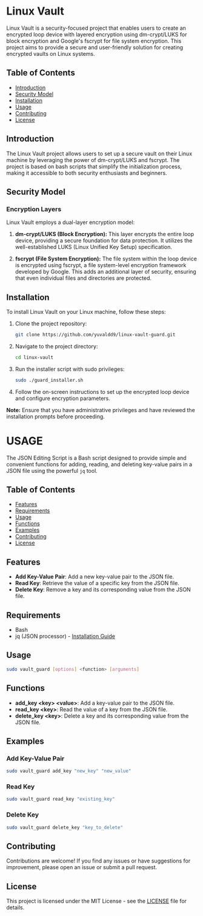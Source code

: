 # Linux Vault

Linux Vault is a security-focused project that enables users to create an encrypted loop device with layered encryption using dm-crypt/LUKS for block encryption and Google's fscrypt for file system encryption. This project aims to provide a secure and user-friendly solution for creating encrypted vaults on Linux systems.

## Table of Contents
- [Introduction](#introduction)
- [Security Model](#security-model)
- [Installation](#installation)
- [Usage](#usage)
- [Contributing](#contributing)
- [License](#license)

## Introduction

The Linux Vault project allows users to set up a secure vault on their Linux machine by leveraging the power of dm-crypt/LUKS and fscrypt. The project is based on bash scripts that simplify the initialization process, making it accessible to both security enthusiasts and beginners.

## Security Model

### Encryption Layers

Linux Vault employs a dual-layer encryption model:

1. **dm-crypt/LUKS (Block Encryption):** This layer encrypts the entire loop device, providing a secure foundation for data protection. It utilizes the well-established LUKS (Linux Unified Key Setup) specification.

2. **fscrypt (File System Encryption):** The file system within the loop device is encrypted using fscrypt, a file system-level encryption framework developed by Google. This adds an additional layer of security, ensuring that even individual files and directories are protected.


## Installation

To install Linux Vault on your Linux machine, follow these steps:

1. Clone the project repository:

   ```bash
   git clone https://github.com/yuvaldd9/linux-vault-guard.git
   ```

2. Navigate to the project directory:

   ```bash
   cd linux-vault
   ```

3. Run the installer script with sudo privileges:

   ```bash
   sudo ./guard_installer.sh
   ```

4. Follow the on-screen instructions to set up the encrypted loop device and configure encryption parameters.

**Note:** Ensure that you have administrative privileges and have reviewed the installation prompts before proceeding.


# USAGE

The JSON Editing Script is a Bash script designed to provide simple and convenient functions for adding, reading, and deleting key-value pairs in a JSON file using the powerful `jq` tool.

## Table of Contents

- [Features](#features)
- [Requirements](#requirements)
- [Usage](#usage)
- [Functions](#functions)
- [Examples](#examples)
- [Contributing](#contributing)
- [License](#license)

## Features

- **Add Key-Value Pair**: Add a new key-value pair to the JSON file.
- **Read Key**: Retrieve the value of a specific key from the JSON file.
- **Delete Key**: Remove a key and its corresponding value from the JSON file.

## Requirements

- Bash
- jq (JSON processor) - [Installation Guide](https://stedolan.github.io/jq/download/)

## Usage

```bash
sudo vault_guard [options] <function> [arguments]
```

## Functions

- **add_key \<key\> \<value\>**: Add a key-value pair to the JSON file.
- **read_key \<key\>**: Read the value of a key from the JSON file.
- **delete_key \<key\>**: Delete a key and its corresponding value from the JSON file.

## Examples

### Add Key-Value Pair

```bash
sudo vault_guard add_key "new_key" "new_value"
```

### Read Key

```bash
sudo vault_guard read_key "existing_key"
```

### Delete Key

```bash
sudo vault_guard delete_key "key_to_delete"
```

## Contributing

Contributions are welcome! If you find any issues or have suggestions for improvement, please open an issue or submit a pull request.

## License

This project is licensed under the MIT License - see the [LICENSE](LICENSE) file for details.
